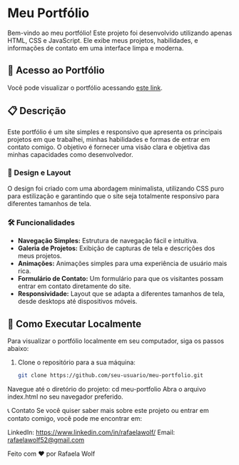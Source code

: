 # Meu Portfólio

Bem-vindo ao meu portfólio! Este projeto foi desenvolvido utilizando apenas HTML, CSS e JavaScript. Ele exibe meus projetos, habilidades, e informações de contato em uma interface limpa e moderna.

## 🔗 Acesso ao Portfólio

Você pode visualizar o portfólio acessando [este link](https://rafaela-wolf.github.io/portfolio/).

## 📋 Descrição

Este portfólio é um site simples e responsivo que apresenta os principais projetos em que trabalhei, minhas habilidades e formas de entrar em contato comigo. O objetivo é fornecer uma visão clara e objetiva das minhas capacidades como desenvolvedor.

### 🎨 Design e Layout

O design foi criado com uma abordagem minimalista, utilizando CSS puro para estilização e garantindo que o site seja totalmente responsivo para diferentes tamanhos de tela.

### 🛠️ Funcionalidades

- **Navegação Simples:** Estrutura de navegação fácil e intuitiva.
- **Galeria de Projetos:** Exibição de capturas de tela e descrições dos meus projetos.
- **Animações:** Animações simples para uma experiência de usuário mais rica.
- **Formulário de Contato:** Um formulário para que os visitantes possam entrar em contato diretamente do site.
- **Responsividade:** Layout que se adapta a diferentes tamanhos de tela, desde desktops até dispositivos móveis.

## 🚀 Como Executar Localmente

Para visualizar o portfólio localmente em seu computador, siga os passos abaixo:

1. Clone o repositório para a sua máquina:
   ```bash
   git clone https://github.com/seu-usuario/meu-portfolio.git
Navegue até o diretório do projeto:
cd meu-portfolio
Abra o arquivo index.html no seu navegador preferido.

📞 Contato
Se você quiser saber mais sobre este projeto ou entrar em contato comigo, você pode me encontrar em:

LinkedIn: https://www.linkedin.com/in/rafaelawolf/
Email: rafaelawolf52@gmail.com

Feito com ❤️ por Rafaela Wolf
